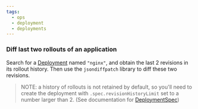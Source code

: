 ```yaml
---
tags:
  - ops
  - deployment
  - deployments
---
```


### Diff last two rollouts of an application

Search for a [Deployment][deployment] named `"nginx"`, and obtain the last 2
revisions in its rollout history. Then use the `jsondiffpatch` library to diff
these two revisions.

> NOTE: a history of rollouts is not retained by default, so you'll need to
> create the deployment with `.spec.revisionHistoryLimit` set to a number larger
> than 2. (See documentation for [DeploymentSpec][deploymentSpec])

[deployment]: https://kubernetes.io/docs/concepts/workloads/controllers/deployment/
[deploymentSpec]: https://kubernetes.io/docs/reference/generated/kubernetes-api/v1.9/#deploymentspec-v1-apps
